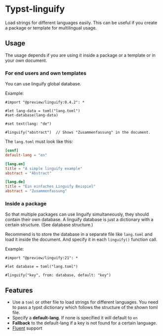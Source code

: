 # Typst-linguify

Load strings for different languages easily. This can be useful if you create a package or template for multilingual usage.

## Usage

The usage depends if you are using it inside a package or a template or in your own document.

### For end users and own templates

You can use linguify global database.

Example:
```typst
#import "@preview/linguify:0.4.2": *

#let lang-data = toml("lang.toml")
#set-database(lang-data)

#set text(lang: "de")

#linguify("abstract")  // Shows "Zusammenfassung" in the document.
```

The `lang.toml` must look like this:

```toml
[conf]
default-lang = "en"

[lang.en]
title = "A simple linguify example"
abstract = "Abstract"

[lang.de]
title = "Ein einfaches Linguify Beispiel"
abstract = "Zusammenfassung"
```

### Inside a package

So that multiple packages can use linguify simultaneously, they should contain their own database. A linguify database is just a dictionary with a certain structure. (See database structure.)

Recommend is to store the database in a separate file like `lang.toml` and load it inside the document. And specify it in each `linguify()` function call.

Example:
```typ
#import "@preview/linguify:21": *

#let database = toml("lang.toml")

#linguify("key", from: database, default: "key")
```

## Features

- Use a `toml` or other file to load strings for different languages. You need to pass a typst dictionary which follows the structure of the shown toml file.
- Specify a **default-lang**. If none is specified it will default to `en`
- **Fallback** to the default-lang if a key is not found for a certain language.
- [Fluent](https://projectfluent.org) support
